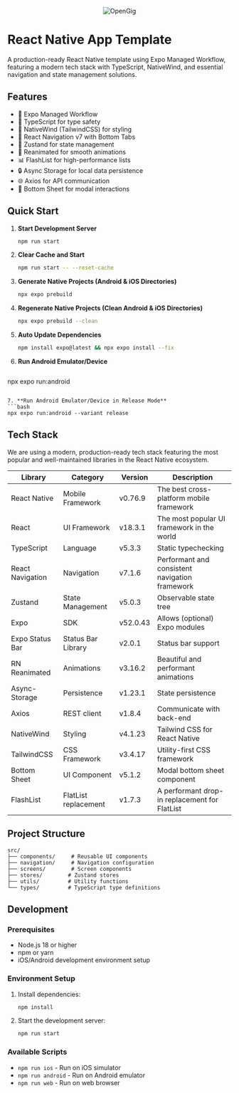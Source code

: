 <p align="center"><img src="https://avatars.githubusercontent.com/u/143503794?s=200&v=4" alt="OpenGig" /></p>

# React Native App Template

A production-ready React Native template using Expo Managed Workflow, featuring a modern tech stack with TypeScript, NativeWind, and essential navigation and state management solutions.

## Features

- 🚀 Expo Managed Workflow
- 💎 TypeScript for type safety
- 🎨 NativeWind (TailwindCSS) for styling
- 📱 React Navigation v7 with Bottom Tabs
- 🔄 Zustand for state management
- 💫 Reanimated for smooth animations
- 📊 FlashList for high-performance lists
- 🔒 Async Storage for local data persistence
- 🌐 Axios for API communication
- 📱 Bottom Sheet for modal interactions

## Quick Start

1. **Start Development Server**
   ```bash
   npm run start
   ```

2. **Clear Cache and Start**
   ```bash
   npm run start -- --reset-cache
   ```

3. **Generate Native Projects (Android & iOS Directories)**
   ```bash
   npx expo prebuild
   ```

4. **Regenerate Native Projects (Clean Android & iOS Directories)**
   ```bash
   npx expo prebuild --clean
   ```

5. **Auto Update Dependencies**
   ```bash
   npm install expo@latest && npx expo install --fix
   ```

6. **Run Android Emulator/Device**
   ```bash
  npx expo run:android
   ```

7. **Run Android Emulator/Device in Release Mode**
   ```bash
  npx expo run:android --variant release
   ```

## Tech Stack

We are using a modern, production-ready tech stack featuring the most popular and well-maintained libraries in the React Native ecosystem.

| Library                          | Category             | Version | Description                                    |
| -------------------------------- | -------------------- | ------- | ---------------------------------------------- |
| React Native                     | Mobile Framework     | v0.76.9   | The best cross-platform mobile framework       |
| React                           | UI Framework         | v18.3.1   | The most popular UI framework in the world     |
| TypeScript                      | Language             | v5.3.3    | Static typechecking                            |
| React Navigation                | Navigation           | v7.1.6    | Performant and consistent navigation framework |
| Zustand                         | State Management     | v5.0.3    | Observable state tree                          |
| Expo                            | SDK                  | v52.0.43  | Allows (optional) Expo modules                 |
| Expo Status Bar                 | Status Bar Library   | v2.0.1    | Status bar support                             |
| RN Reanimated                   | Animations           | v3.16.2   | Beautiful and performant animations            |
| Async-Storage                   | Persistence          | v1.23.1   | State persistence                              |
| Axios                          | REST client          | v1.8.4    | Communicate with back-end                      |
| NativeWind                     | Styling              | v4.1.23   | Tailwind CSS for React Native                  |
| TailwindCSS                    | CSS Framework        | v3.4.17   | Utility-first CSS framework                    |
| Bottom Sheet                   | UI Component         | v5.1.2    | Modal bottom sheet component                   |
| FlashList                      | FlatList replacement | v1.7.3    | A performant drop-in replacement for FlatList  |

## Project Structure

```
src/
├── components/     # Reusable UI components
├── navigation/     # Navigation configuration
├── screens/        # Screen components
├── stores/        # Zustand stores
├── utils/         # Utility functions
└── types/         # TypeScript type definitions
```

## Development

### Prerequisites
- Node.js 18 or higher
- npm or yarn
- iOS/Android development environment setup

### Environment Setup
1. Install dependencies:
   ```bash
   npm install
   ```
2. Start the development server:
   ```bash
   npm run start
   ```

### Available Scripts
- `npm run ios` - Run on iOS simulator
- `npm run android` - Run on Android emulator
- `npm run web` - Run on web browser
